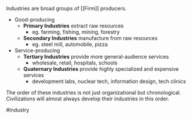 Industries are broad groups of [[Firm]] producers.

- Good-producing
	- **Primary Industries** extract raw resources
		- eg. farming, fishing, mining, forestry
	- **Secondary Industries** manufacture from raw resources
		- eg. steel mill, automobile, pizza
- Service-producing
	- **Tertiary Industries** provide more general-audience services
		- wholesale, retail, hospitals, schools
	- **Quaternary Industries** provide highly specialized and expensive services
		- development labs, nuclear tech, information design, tech clinics

The order of these industries is not just organizational but chronological. Civilizations will almost always develop their industries in this order.

#Industry
